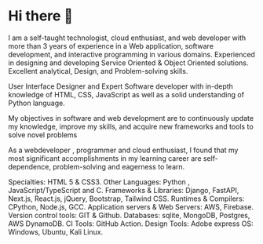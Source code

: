 # Hi there 👋

I am a self-taught technologist, cloud enthusiast, and web developer with more than 3 years of experience in a Web application, software development, and interactive programming in various domains. Experienced in designing and developing Service Oriented & Object Oriented solutions. Excellent analytical, Design, and Problem-solving skills.

User Interface Designer and Expert Software developer with in-depth knowledge of HTML, CSS, JavaScript as well as a solid understanding of Python language.

My objectives in software and web development are to continuously update my knowledge, improve my skills, and acquire new frameworks and tools to solve novel problems

As a webdeveloper , programmer and cloud enthusiast, I found that my most significant accomplishments in my learning career are self-dependence, problem-solving and eagerness to learn.

Specialties: HTML 5 & CSS3.
Other Languages: Python , JavaScript/TypeScript and C.
Frameworks & Libraries: Django, FastAPI, Next.js, React.js, jQuery, Bootstrap, Tailwind CSS.
Runtimes & Compilers: CPython, Node.js, GCC.
Application servers & Web Servers: AWS, Firebase.
Version control tools: GIT & Github.
Databases: sqlite, MongoDB, Postgres, AWS DynamoDB.
CI Tools: GitHub Action.
Design Tools: Adobe express
OS: Windows, Ubuntu, Kali Linux.
